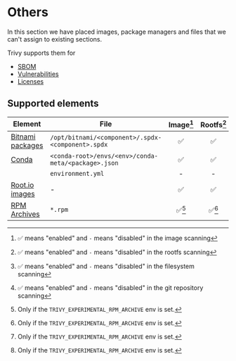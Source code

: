 # Others

In this section we have placed images, package managers and files that we can't assign to existing sections.

Trivy supports them for

- [SBOM][sbom]
- [Vulnerabilities][vuln]
- [Licenses][license]

## Supported elements

| Element                        | File                                                | Image[^1] | Rootfs[^2] | Filesystem[^3] | Repository[^4] |
|--------------------------------|-----------------------------------------------------|:---------:|:----------:|:--------------:|:--------------:|
| [Bitnami packages](bitnami.md) | `/opt/bitnami/<component>/.spdx-<component>.spdx`   |     ✅     |     ✅      |       -        |       -        |
| [Conda](conda.md)              | `<conda-root>/envs/<env>/conda-meta/<package>.json` |     ✅     |     ✅      |       -        |       -        |
|                                | `environment.yml`                                   |     -     |     -      |       ✅        |       ✅        |
| [Root.io images](rootio.md)    | -                                                   |     ✅     |     ✅      |       -        |       -        |
| [RPM Archives](rpm.md)         | `*.rpm`                                             |   ✅[^5]   |   ✅[^5]    |     ✅[^5]      |     ✅[^5]      |

[sbom]: ../../supply-chain/sbom.md
[vuln]: ../../scanner/vulnerability.md
[license]: ../../scanner/license.md

[^1]: ✅ means "enabled" and `-` means "disabled" in the image scanning
[^2]: ✅ means "enabled" and `-` means "disabled" in the rootfs scanning
[^3]: ✅ means "enabled" and `-` means "disabled" in the filesystem scanning
[^4]: ✅ means "enabled" and `-` means "disabled" in the git repository scanning
[^5]: Only if the `TRIVY_EXPERIMENTAL_RPM_ARCHIVE` env is set.
